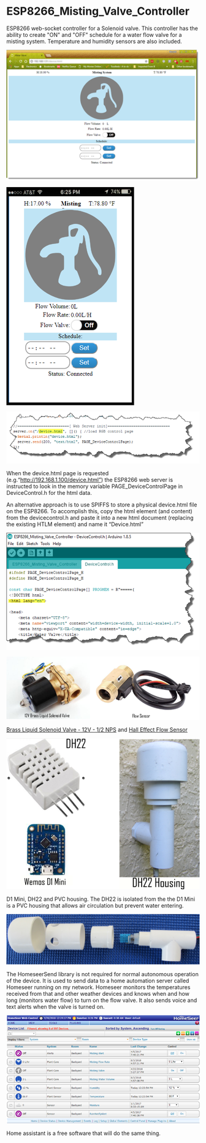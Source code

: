 # ESP8266_Misting_Valve_Controller

ESP8266 web-socket controller for a Solenoid valve. This controller has the ability to create "ON" and "OFF" schedule for a water flow valve for a misting system. Temperature and humidity sensors are also included.  


<img src="images/MistingValve.png" width="700"></img>


![valve](/images/iPhoneWaterValve.png)


![Device.html](/images/DeviceHTML.png)

When the device.html page is requested (e.g.“http://192.168.1.100/device.html”) the ESP8266 web server is instructed to look in the memory variable PAGE_DeviceControlPage in DeviceControl.h for the html data. 


An alternative approach is to use SPIFFS to store a physical device.html file on the ESP8266. To accomplish this, copy the html element (and content) from the devicecontrol.h and paste it into a new html document (replacing the existing HTLM element) and name it “Device.html”

![DeviceControl.h](/images/DeviceControl_h.png)



![Valve & Flow Sensor](/images/Sensor&Valve.png)

[Brass Liquid Solenoid Valve - 12V - 1/2 NPS](https://www.adafruit.com/product/996) and 
[Hall Effect Flow Sensor](https://www.amazon.com/gp/product/B01FJR9RRK/ref=oh_aui_detailpage_o00_s00?ie=UTF8&psc=1)


![Housing D! Mini DH22](/images/Housing_D1Mini.png)

D1 Mini, DH22 and PVC housing. The DH22 is isolated from the the D1 Mini is a PVC housing that allows air circulation but prevent water entering.

![DH22 Housing Exploded](/images/DH22EXP.png)


The HomeseerSend library is not required for normal autonomous operation of the device. It is used to send data to a home automation server called Homeseer running on my network. Homeseer monitors the temperatures received from that and other weather devices and knows when and how long (monitors water flow) to turn on the flow valve. It also sends voice and text alerts when the valve is turned on.

![Homeseer](/images/Homeseer.png)

Home assistant is a free software that will do the same thing.
